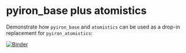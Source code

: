 # pyiron_base plus atomistics
Demonstrate how `pyiron_base` and `atomistics` can be used as a drop-in replacement for `pyiron_atomistics`:

[![Binder](https://mybinder.org/badge_logo.svg)](https://mybinder.org/v2/gh/pyiron-dev/pyiron_base_atomistics/HEAD)
